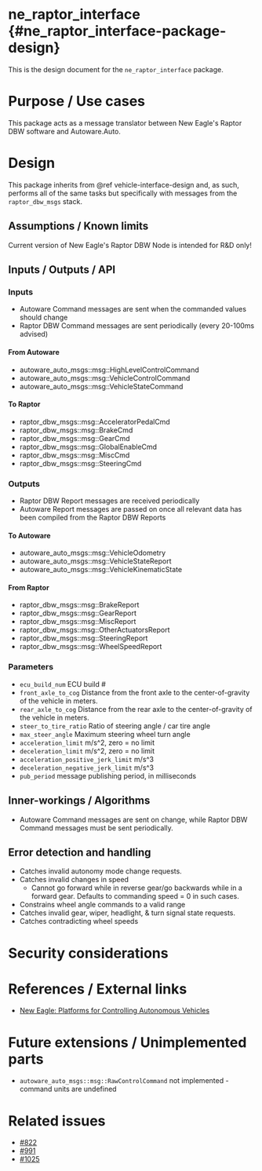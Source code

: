 ne_raptor_interface {#ne_raptor_interface-package-design}
===========

This is the design document for the `ne_raptor_interface` package.


# Purpose / Use cases
This package acts as a message translator between New Eagle's Raptor DBW software and Autoware.Auto.


# Design
This package inherits from @ref vehicle-interface-design and, as such, performs all of the same tasks but specifically with messages from the `raptor_dbw_msgs` stack.


## Assumptions / Known limits
Current version of New Eagle's Raptor DBW Node is intended for R&D only!

## Inputs / Outputs / API

### Inputs
- Autoware Command messages are sent when the commanded values should change
- Raptor DBW Command messages are sent periodically (every 20-100ms advised)

#### From Autoware
- autoware_auto_msgs::msg::HighLevelControlCommand
- autoware_auto_msgs::msg::VehicleControlCommand
- autoware_auto_msgs::msg::VehicleStateCommand

#### To Raptor
- raptor_dbw_msgs::msg::AcceleratorPedalCmd
- raptor_dbw_msgs::msg::BrakeCmd
- raptor_dbw_msgs::msg::GearCmd
- raptor_dbw_msgs::msg::GlobalEnableCmd
- raptor_dbw_msgs::msg::MiscCmd
- raptor_dbw_msgs::msg::SteeringCmd

### Outputs
- Raptor DBW Report messages are received periodically
- Autoware Report messages are passed on once all relevant data has been compiled from the Raptor DBW Reports

#### To Autoware
- autoware_auto_msgs::msg::VehicleOdometry
- autoware_auto_msgs::msg::VehicleStateReport
- autoware_auto_msgs::msg::VehicleKinematicState

#### From Raptor
- raptor_dbw_msgs::msg::BrakeReport
- raptor_dbw_msgs::msg::GearReport
- raptor_dbw_msgs::msg::MiscReport
- raptor_dbw_msgs::msg::OtherActuatorsReport
- raptor_dbw_msgs::msg::SteeringReport
- raptor_dbw_msgs::msg::WheelSpeedReport

### Parameters
- `ecu_build_num` ECU build #
- `front_axle_to_cog` Distance from the front axle to the center-of-gravity of the vehicle in meters.
- `rear_axle_to_cog` Distance from the rear axle to the center-of-gravity of the vehicle in meters.
- `steer_to_tire_ratio` Ratio of steering angle / car tire angle
- `max_steer_angle` Maximum steering wheel turn angle
- `acceleration_limit` m/s^2, zero = no limit
- `deceleration_limit` m/s^2, zero = no limit
- `acceleration_positive_jerk_limit` m/s^3
- `deceleration_negative_jerk_limit` m/s^3
- `pub_period` message publishing period, in milliseconds

## Inner-workings / Algorithms
- Autoware Command messages are sent on change, while Raptor DBW Command messages must be sent periodically.

## Error detection and handling
- Catches invalid autonomy mode change requests.
- Catches invalid changes in speed
  - Cannot go forward while in reverse gear/go backwards while in a forward gear. Defaults to commanding speed = 0 in such cases.
- Constrains wheel angle commands to a valid range
- Catches invalid gear, wiper, headlight, & turn signal state requests.
- Catches contradicting wheel speeds

# Security considerations
<!-- Required -->
<!-- Things to consider:
- Spoofing (How do you check for and handle fake input?)
- Tampering (How do you check for and handle tampered input?)
- Repudiation (How are you affected by the actions of external actors?).
- Information Disclosure (Can data leak?).
- Denial of Service (How do you handle spamming?).
- Elevation of Privilege (Do you need to change permission levels during execution?) -->


# References / External links
- [New Eagle: Platforms for Controlling Autonomous Vehicles](https://neweagle.net/autonomous-machines/)


# Future extensions / Unimplemented parts
- `autoware_auto_msgs::msg::RawControlCommand` not implemented - command units are undefined


# Related issues
- [#822](https://gitlab.com/autowarefoundation/autoware.auto/AutowareAuto/-/issues/822)
- [#991](https://gitlab.com/autowarefoundation/autoware.auto/AutowareAuto/-/issues/991)
- [#1025](https://gitlab.com/autowarefoundation/autoware.auto/AutowareAuto/-/issues/1025)
